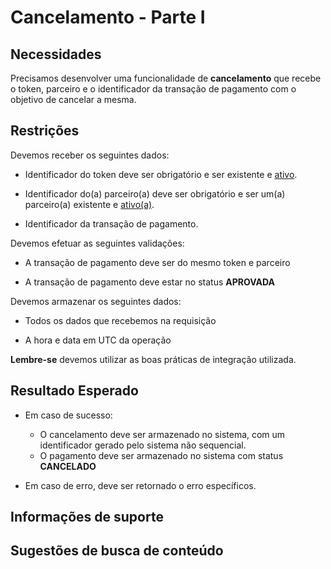 # Cancelamento - Parte I

## Necessidades

Precisamos desenvolver uma funcionalidade de **cancelamento** que recebe o token, parceiro e o identificador da transação 
de pagamento com o objetivo de cancelar a mesma.

## Restrições

Devemos receber os seguintes dados:

- Identificador do token deve ser obrigatório e ser existente e [ativo](../02-token/020-token-lifecycle.md).

- Identificador do(a) parceiro(a) deve ser obrigatório e ser um(a) parceiro(a) existente e [ativo(a)](../01-parceiro/020-status-parceiro.md).

- Identificador da transação de pagamento.

Devemos efetuar as seguintes validações:

- A transação de pagamento deve ser do mesmo token e parceiro

- A transação de pagamento deve estar no status **APROVADA**

Devemos armazenar os seguintes dados:

- Todos os dados que recebemos na requisição

- A hora e data em UTC da operação

**Lembre-se** devemos utilizar as boas práticas de integração utilizada.

## Resultado Esperado

- Em caso de sucesso:
    - O cancelamento deve ser armazenado no sistema, com um identificador gerado pelo sistema não sequencial.
    - O pagamento deve ser armazenado no sistema com status **CANCELADO**

- Em caso de erro, deve ser retornado o erro específicos.

## Informações de suporte

## Sugestões de busca de conteúdo